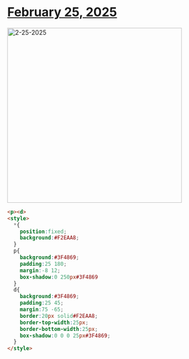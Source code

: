 # [February 25, 2025](https://cssbattle.dev/play/h51vXTPX2nBSiDPkeb6p)

<img src="https://firebasestorage.googleapis.com/v0/b/cssbattleapp.appspot.com/o/user%2Fe6YbeBahWNPT7VpE2rE2p85byxa2%2Ftargets%2Ftarget_hBMqeES@2x.png?alt=media" width="400" alt="2-25-2025" />

```html
<p><d>
<style>
  *{
    position:fixed;
    background:#F2EAA8;
  }
  p{
    background:#3F4869;
    padding:25 180;
    margin:-8 12;
    box-shadow:0 250px#3F4869
  }
  d{
    background:#3F4869;
    padding:25 45;
    margin:75 -65;
    border:20px solid#F2EAA8;
    border-top-width:25px;
    border-bottom-width:25px;
    box-shadow:0 0 0 25px#3F4869;
  }
</style>
```